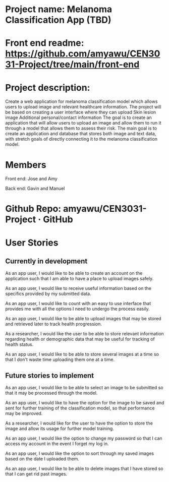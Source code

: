 # Project name: Melanoma Classification App (TBD)
# Front end readme: https://github.com/amyawu/CEN3031-Project/tree/main/front-end

# Project description:

Create a web application for melanoma classification model which allows users to upload image and relevant healthcare information. The project will be based on creating a user interface where they can upload 
Skin lesion image
Additional personal/contact information
The goal is to create an application that will allow users to upload an image and allow them to run it through a model that allows them to assess their risk. The main goal is to create an application and database that stores both image and text data, with stretch goals of directly connecting it to the melanoma classification model. 

# Members
Front end: Jose and Amy

Back end: Gavin and Manuel

# Github Repo: amyawu/CEN3031-Project · GitHub

# User Stories

## Currently in development

As an app user, I would like to be able to create an account on the application such that I am able to have a place to upload images safely.

As an app user, I would like to receive useful information based on the specifics provided by my submitted data.

As an app user, I would like to count with an easy to use interface that provides me with all the options I need to undergo the
process easily.

As an app user, I would like to be able to upload images that may be stored and retrieved later to track health progression.

As a researcher, I would like the user to be able to store relevant information regarding health or demographic data that may be useful for tracking of health status.

As an app user, I would like to be able to store several images at a time so that I don't waste time uploading them one at a time.

## Future stories to implement

As an app user, I would like to be able to select an image to be submitted so that it may be processed through the model.

As an app user, I would like to have the option for the image to be saved and sent for further training of the classification model, so that performance may be improved.

As a researcher, I would like for the user to have the option to store the image and allow its usage for further model training.

As an app user, I would like the option to change my password so that I can access my account in the event I forget my log in.

As an app user, I would like the option to sort through my saved images based on the date I uploaded them.

As an app user, I would like to be able to delete images that I have stored so that I can get rid past images.
